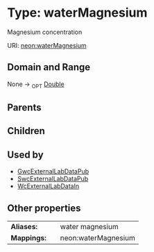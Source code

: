 
# Type: waterMagnesium


Magnesium concentration

URI: [neon:waterMagnesium](https://data.neonscience.org/waterMagnesium)


## Domain and Range

None ->  <sub>OPT</sub> [Double](types/Double.md)

## Parents


## Children


## Used by

 * [GwcExternalLabDataPub](GwcExternalLabDataPub.md)
 * [SwcExternalLabDataPub](SwcExternalLabDataPub.md)
 * [WcExternalLabDataIn](WcExternalLabDataIn.md)

## Other properties

|  |  |  |
| --- | --- | --- |
| **Aliases:** | | water magnesium |
| **Mappings:** | | neon:waterMagnesium |


